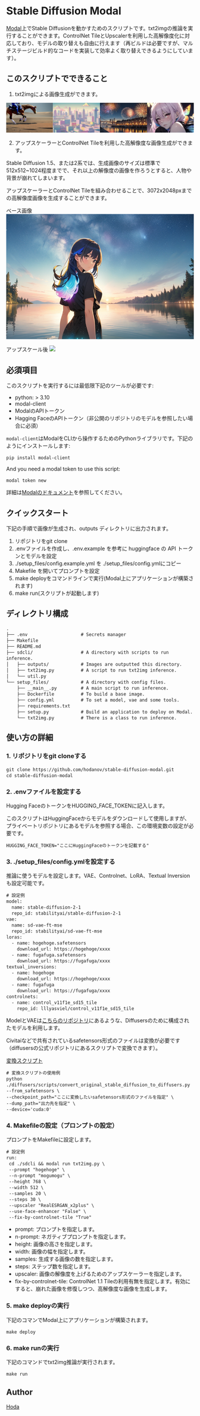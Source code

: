 # Stable Diffusion Modal

[Modal](https://modal.com/)上でStable Diffusionを動かすためのスクリプトです。txt2imgの推論を実行することができます。ControlNet TileとUpscalerを利用した高解像度化に対応しており、モデルの取り替えも自由に行えます（再ビルドは必要ですが、マルチステージビルド的なコードを実装して効率よく取り替えできるようにしています）。

## このスクリプトでできること

1. txt2imgによる画像生成ができます。

![](assets/20230902_tile_imgs.png)

2. アップスケーラーとControlNet Tileを利用した高解像度な画像生成ができます。

Stable Diffusion 1.5、または2系では、生成画像のサイズは標準で512x512~1024程度までで、それ以上の解像度の画像を作ろうとすると、人物や背景が崩れてしまいます。

アップスケーラーとControlNet Tileを組み合わせることで、3072x2048pxまでの高解像度画像を生成することができます。

ベース画像
![](assets/20230708204347_1172778945_0_0.png)

アップスケール後
![](assets/20230708204347_1172778945_0_2.png)

## 必須項目

このスクリプトを実行するには最低限下記のツールが必要です:

- python: > 3.10
- modal-client
- ModalのAPIトークン
- Hagging FaceのAPIトークン（非公開のリポジトリのモデルを参照したい場合に必須）

`modal-client`はModalをCLIから操作するためのPythonライブラリです。下記のようにインストールします:

```
pip install modal-client
```

And you need a modal token to use this script:

```
modal token new
```

詳細は[Modalのドキュメント](https://modal.com/docs/guide)を参照してください。

## クイックスタート

下記の手順で画像が生成され、outputs ディレクトリに出力されます。

1. リポジトリをgit clone
2. .envファイルを作成し、.env.example を参考に huggingface の API トークンとモデルを設定
3. ./setup_files/config.example.yml を ./setup_files/config.ymlにコピー
4. Makefile を開いてプロンプトを設定
5. make deployをコマンドラインで実行(Modal上にアプリケーションが構築されます)
6. make run(スクリプトが起動します)

## ディレクトリ構成

```
.
├── .env                    # Secrets manager
├── Makefile
├── README.md
├── sdcli/                  # A directory with scripts to run inference.
│   ├── outputs/            # Images are outputted this directory.
│   ├── txt2img.py          # A script to run txt2img inference.
│   └── util.py
└── setup_files/            # A directory with config files.
    ├── __main__.py         # A main script to run inference.
    ├── Dockerfile          # To build a base image.
    ├── config.yml          # To set a model, vae and some tools.
    ├── requirements.txt
    ├── setup.py            # Build an application to deploy on Modal.
    └── txt2img.py          # There is a class to run inference.
```

## 使い方の詳細

### 1. リポジトリをgit cloneする

```
git clone https://github.com/hodanov/stable-diffusion-modal.git
cd stable-diffusion-modal
```

### 2. .envファイルを設定する

Hugging FaceのトークンをHUGGING_FACE_TOKENに記入します。

このスクリプトはHuggingFaceからモデルをダウンロードして使用しますが、プライベートリポジトリにあるモデルを参照する場合、この環境変数の設定が必要です。

```
HUGGING_FACE_TOKEN="ここにHuggingFaceのトークンを記載する"
```

### 3. ./setup_files/config.ymlを設定する

推論に使うモデルを設定します。VAE、Controlnet、LoRA、Textual Inversionも設定可能です。

```
# 設定例
model:
  name: stable-diffusion-2-1
  repo_id: stabilityai/stable-diffusion-2-1
vae:
  name: sd-vae-ft-mse
  repo_id: stabilityai/sd-vae-ft-mse
loras:
  - name: hogehoge.safetensors
    download_url: https://hogehoge/xxxx
  - name: fugafuga.safetensors
    download_url: https://fugafuga/xxxx
textual_inversions:
  - name: hogehoge
    download_url: https://hogehoge/xxxx
  - name: fugafuga
    download_url: https://fugafuga/xxxx
controlnets:
  - name: control_v11f1e_sd15_tile
    repo_id: lllyasviel/control_v11f1e_sd15_tile
```

ModelとVAEは[こちらのリポジトリ](https://huggingface.co/stabilityai/stable-diffusion-2-1)にあるような、Diffusersのために構成されたモデルを利用します。

Civitaiなどで共有されているsafetensors形式のファイルは変換が必要です（diffusersの公式リポジトリにあるスクリプトで変換できます）。

[変換スクリプト](https://github.com/huggingface/diffusers/blob/main/scripts/convert_original_stable_diffusion_to_diffusers.py)

```
# 変換スクリプトの使用例
python ./diffusers/scripts/convert_original_stable_diffusion_to_diffusers.py --from_safetensors \
--checkpoint_path="ここに変換したいsafetensors形式のファイルを指定" \
--dump_path="出力先を指定" \
--device='cuda:0'
```

### 4. Makefileの設定（プロンプトの設定）

プロンプトをMakefileに設定します。

```
# 設定例
run:
 cd ./sdcli && modal run txt2img.py \
 --prompt "hogehoge" \
 --n-prompt "mogumogu" \
 --height 768 \
 --width 512 \
 --samples 20 \
 --steps 30 \
 --upscaler "RealESRGAN_x2plus" \
 --use-face-enhancer "False" \
 --fix-by-controlnet-tile "True"
```

- prompt: プロンプトを指定します。
- n-prompt: ネガティブプロンプトを指定します。
- height: 画像の高さを指定します。
- width: 画像の幅を指定します。
- samples: 生成する画像の数を指定します。
- steps: ステップ数を指定します。
- upscaler: 画像の解像度を上げるためのアップスケーラーを指定します。
- fix-by-controlnet-tile: ControlNet 1.1 Tileの利用有無を指定します。有効にすると、崩れた画像を修復しつつ、高解像度な画像を生成します。

### 5. make deployの実行

下記のコマンでModal上にアプリケーションが構築されます。

```
make deploy
```

### 6. make runの実行

下記のコマンドでtxt2img推論が実行されます。

```
make run
```

## Author

[Hoda](https://hodalog.com)
